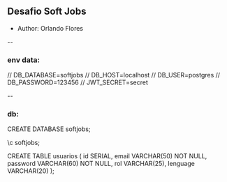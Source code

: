 ## Desafio Soft Jobs
- Author: Orlando Flores

--

### env data:
// DB_DATABASE=softjobs
// DB_HOST=localhost
// DB_USER=postgres
// DB_PASSWORD=123456
// JWT_SECRET=secret

--

### db:

CREATE DATABASE softjobs;

\c softjobs;

CREATE TABLE usuarios ( 
  id SERIAL, 
  email VARCHAR(50) NOT NULL, 
  password VARCHAR(60) NOT NULL, 
  rol VARCHAR(25), 
  lenguage VARCHAR(20) 
);
